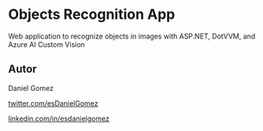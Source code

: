 # Objects Recognition App
Web application to recognize objects in images with ASP.NET, DotVVM, and Azure AI Custom Vision

## Autor

Daniel Gomez

[twitter.com/esDanielGomez](https://twitter.com/esDanielGomez)

[linkedin.com/in/esdanielgomez](https://www.linkedin.com/in/esdanielgomez/)

